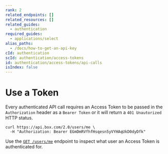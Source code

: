 ```yaml
---
rank: 2
related_endpoints: []
related_resources: []
related_guides:
  - authentication
required_guides:
  - applications/select
alias_paths:
  - /docs/how-to-get-an-api-key
cId: authentication
scId: authentication/access-tokens
id: authentication/access-tokens/api-calls
isIndex: false
---
```


# Use a Token

Every authenticated API call requires an Access Token to be passed in the
`Authorization` header as a `Bearer Token` or it will return a `401 Unautorized`
HTTP status.

```curl
curl https://api.box.com/2.0/users/me \
  -H "Authorization: Bearer EGmDmRVfhfHsqesn5yVYHAqUkD0dyDfk"
```

<Message>

Use the [`GET /users/me`](endpoint://get-users-id) endpoint to inspect what
user an Access Token is authenticated for.

</Message>
